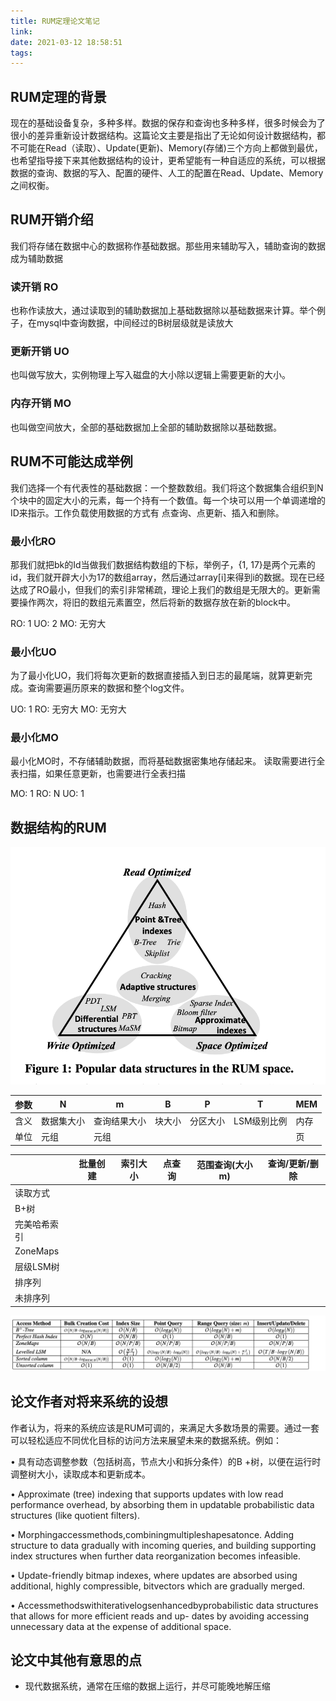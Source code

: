 ```yaml
---
title: RUM定理论文笔记
link:
date: 2021-03-12 18:58:51
tags:
---
```


## RUM定理的背景
现在的基础设备复杂，多种多样。数据的保存和查询也多种多样，很多时候会为了很小的差异重新设计数据结构。这篇论文主要是指出了无论如何设计数据结构，都不可能在Read（读取）、Update(更新)、Memory(存储)三个方向上都做到最优，也希望指导接下来其他数据结构的设计，更希望能有一种自适应的系统，可以根据数据的查询、数据的写入、配置的硬件、人工的配置在Read、Update、Memory之间权衡。
## RUM开销介绍
我们将存储在数据中心的数据称作基础数据。那些用来辅助写入，辅助查询的数据成为辅助数据
### 读开销 RO
也称作读放大，通过读取到的辅助数据加上基础数据除以基础数据来计算。举个例子，在mysql中查询数据，中间经过的B树层级就是读放大

### 更新开销 UO

也叫做写放大，实例物理上写入磁盘的大小除以逻辑上需要更新的大小。

### 内存开销 MO

也叫做空间放大，全部的基础数据加上全部的辅助数据除以基础数据。

## RUM不可能达成举例

我们选择一个有代表性的基础数据：一个整数数组。我们将这个数据集合组织到N个块中的固定大小的元素，每一个持有一个数值。每一个块可以用一个单调递增的ID来指示。工作负载使用数据的方式有 点查询、点更新、插入和删除。

### 最小化RO

那我们就把bk的Id当做我们数据结构数组的下标，举例子，{1, 17}是两个元素的id，我们就开辟大小为17的数组array，然后通过array[i]来得到i的数据。现在已经达成了RO最小，但我们的索引非常稀疏，理论上我们的数组是无限大的。更新需要操作两次，将旧的数组元素置空，然后将新的数据存放在新的block中。

RO: 1  UO: 2 MO: 无穷大

### 最小化UO

为了最小化UO，我们将每次更新的数据直接插入到日志的最尾端，就算更新完成。查询需要遍历原来的数据和整个log文件。

UO: 1 RO: 无穷大 MO: 无穷大

### 最小化MO

最小化MO时，不存储辅助数据，而将基础数据密集地存储起来。 读取需要进行全表扫描，如果任意更新，也需要进行全表扫描

MO: 1 RO: N UO: 1

## 数据结构的RUM

![image-20210314164113082](Images/rum1.png)

| 参数 | N          | m            | B      | P        | T           | MEM  |
| ---- | ---------- | ------------ | ------ | -------- | ----------- | ---- |
| 含义 | 数据集大小 | 查询结果大小 | 块大小 | 分区大小 | LSM级别比例 | 内存 |
| 单位 | 元组       | 元组         |        |          |             | 页   |

|              | 批量创建 | 索引大小 | 点查询 | 范围查询(大小m) | 查询/更新/删除 |
| ------------ | -------- | -------- | ------ | --------------- | -------------- |
| 读取方式     |          |          |        |                 |                |
| B+树         |          |          |        |                 |                |
| 完美哈希索引 |          |          |        |                 |                |
| ZoneMaps     |          |          |        |                 |                |
| 层级LSM树    |          |          |        |                 |                |
| 排序列       |          |          |        |                 |                |
| 未排序列     |          |          |        |                 |                |

![image-20210314164933209](Images/rum2.png)

## 论文作者对将来系统的设想

作者认为，将来的系统应该是RUM可调的，来满足大多数场景的需要。通过一套可以轻松适应不同优化目标的访问方法来展望未来的数据系统。例如：

• 具有动态调整参数（包括树高，节点大小和拆分条件）的B +树，以便在运行时调整树大小，读取成本和更新成本。

• Approximate (tree) indexing that supports updates with low read performance overhead, by absorbing them in updatable probabilistic data structures (like quotient filters).

• Morphingaccessmethods,combiningmultipleshapesatonce. Adding structure to data gradually with incoming queries, and building supporting index structures when further data reorganization becomes infeasible.

• Update-friendly bitmap indexes, where updates are absorbed using additional, highly compressible, bitvectors which are gradually merged.

• Accessmethodswithiterativelogsenhancedbyprobabilistic data structures that allows for more efficient reads and up- dates by avoiding accessing unnecessary data at the expense of additional space.



## 论文中其他有意思的点

- 现代数据系统，通常在压缩的数据上运行，并尽可能晚地解压缩

